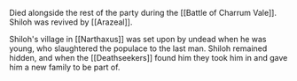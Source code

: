 Died alongside the rest of the party during the [[Battle of Charrum Vale]]. Shiloh was revived by [[Arazeal]].

Shiloh's village in [[Narthaxus]] was set upon by undead when he was young, who slaughtered the populace to the last man. Shiloh remained hidden, and when the [[Deathseekers]] found him they took him in and gave him a new family to be part of.
